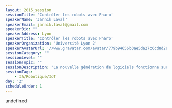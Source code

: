 ```yaml
---
layout: 2015_session
sessionTitle: 'Contrôler les robots avec Pharo'
speakerName: 'Jannik Laval'
speakerEmail: jannik.laval@gmail.com
speakerBio: ""
speakerAddress: Lyon
speakerTitle: 'Contrôler les robots avec Pharo'
speakerOrganization: 'Université Lyon 2'
speakerAvatarUrl: '//www.gravatar.com/avatar/779b94656b3ae5da27c6cd8d28c72072?size=200&default=mm'
sessionCategory: ""
sessionLevel: ""
sessionTopic: ""
sessionDescription: "La nouvelle génération de logiciels fonctionne sur l'Internet des choses, les objets intelligents, les systèmes domotique, la robotique... Dans cet environnement en mouvement, quel est le rôle d'un langage dynamique comme Pharo ? Comment un développeur peut programmer ces objets en \"live\" dans un environnement de développement dédié ?\n\nDans l'équipe CAR à l'Ecole des Mines de Douai (Région de Lille, Nord de la France), nous étudions une partie de ce domaine: la robotique mobile et autonome. Nous travaillons deux aspects complémentaires: l'ingénierie logicielle et l'Intelligence Artificielle. Du point de vue ingénierie logicielle, nous étudions les architectures logicielles, les infrastructures et les outils de contrôle de robots. Nous travaillons sur un langage reflexif et dynamique, ainsi que des modèles de composants, pour un développement modulaire et agile d'architectures logicielles robotiques. Du point de vue IA, nous étudions la coordination et la coopération de flottes robotiques. Nous nous concentrons principalement sur les modèles de communication ainsi que les organisations de systèmes robotiques multi-agents. Dans cette présentation, je vous donnerai un aperçu de nos solutions utilisant Pharo.\n\n"
sessionTags:
    - IA/Robotique/IoT
day: '2'
scheduleOrder: 1
---
```


undefined
